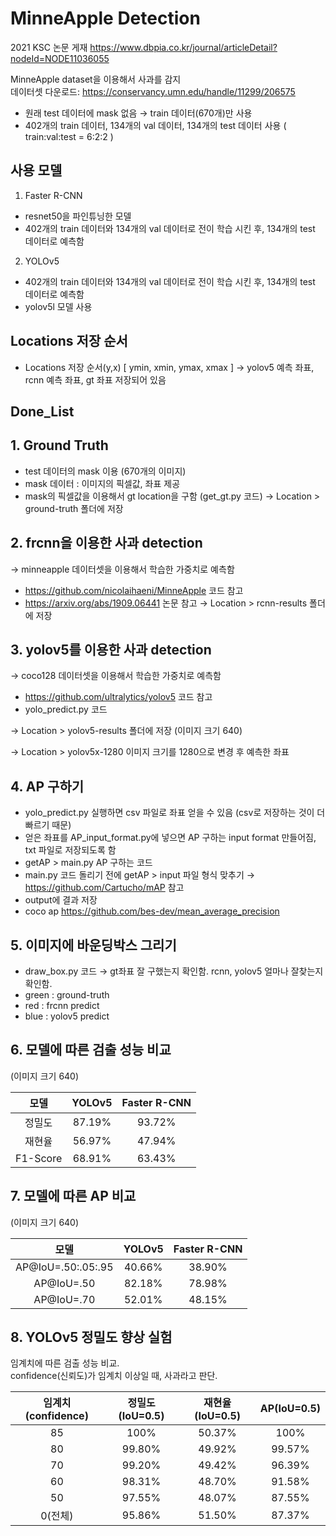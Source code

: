 # MinneApple Detection

2021 KSC 논문 게재 
https://www.dbpia.co.kr/journal/articleDetail?nodeId=NODE11036055

MinneApple dataset을 이용해서 사과를 감지   
데이터셋 다운로드: https://conservancy.umn.edu/handle/11299/206575

- 원래 test 데이터에 mask 없음 &rarr; train 데이터(670개)만 사용
- 402개의 train 데이터, 134개의 val 데이터, 134개의 test 데이터 사용 ( train:val:test = 6:2:2 ) 


## 사용 모델
1. Faster R-CNN
- resnet50을 파인튜닝한 모델
- 402개의 train 데이터와 134개의 val 데이터로 전이 학습 시킨 후, 134개의 test 데이터로 예측함  


2. YOLOv5 
- 402개의 train 데이터와 134개의 val 데이터로 전이 학습 시킨 후, 134개의 test 데이터로 예측함 
- yolov5l 모델 사용 



## Locations 저장 순서 
- Locations 저장 순서(y,x) [ ymin, xmin, ymax, xmax ] 
  &rarr; yolov5 예측 좌표, rcnn 예측 좌표, gt 좌표 저장되어 있음 




## Done_List

## 1. Ground Truth
 - test 데이터의 mask 이용 (670개의 이미지)
 - mask 데이터 : 이미지의 픽셀값, 좌표 제공
 - mask의 픽셀값을 이용해서 gt location을 구함 (get_gt.py 코드) &rarr; Location > ground-truth 폴더에 저장 


## 2. frcnn을 이용한 사과 detection 
&rarr; minneapple 데이터셋을 이용해서 학습한 가중치로 예측함 
 - https://github.com/nicolaihaeni/MinneApple 코드 참고
 - https://arxiv.org/abs/1909.06441 논문 참고
&rarr; Location > rcnn-results 폴더에 저장


## 3. yolov5를 이용한 사과 detection 
&rarr; coco128 데이터셋을 이용해서 학습한 가중치로 예측함
 - https://github.com/ultralytics/yolov5 코드 참고
 - yolo_predict.py 코드 
 
&rarr; Location > yolov5-results 폴더에 저장 (이미지 크기 640) 

&rarr; Location > yolov5x-1280 이미지 크기를 1280으로 변경 후 예측한 좌표


## 4. AP 구하기 
- yolo_predict.py 실행하면 csv 파일로 좌표 얻을 수 있음 (csv로 저장하는 것이 더 빠르기 때문) 
- 얻은 좌표를 AP_input_format.py에 넣으면 AP 구하는 input format 만들어짐, txt 파일로 저장되도록 함
- getAP > main.py AP 구하는 코드 
- main.py 코드 돌리기 전에 getAP > input 파일 형식 맞추기 &rarr; https://github.com/Cartucho/mAP 참고
- output에 결과 저장
- coco ap https://github.com/bes-dev/mean_average_precision

## 5. 이미지에 바운딩박스 그리기 
- draw_box.py 코드 &rarr; gt좌표 잘 구했는지 확인함. rcnn, yolov5 얼마나 잘찾는지 확인함.
- green : ground-truth
- red : frcnn predict
- blue : yolov5 predict


## 6. 모델에 따른 검출 성능 비교 
(이미지 크기 640)

|모델|YOLOv5|Faster R-CNN|
|:---------:|:----------:|:------------:|
|정밀도|87.19%|93.72%|
|재현율|56.97%|47.94%|
|F1-Score|68.91%|63.43%|


## 7. 모델에 따른 AP 비교 
(이미지 크기 640)

|모델|YOLOv5|Faster R-CNN|
|:---------:|:----------:|:-----------:|
|AP@IoU=.50:.05:.95|40.66%|38.90%|
|AP@IoU=.50|82.18%|78.98%|
|AP@IoU=.70|52.01%|48.15%|

## 8. YOLOv5 정밀도 향상 실험

임계치에 따른 검출 성능 비교.    
confidence(신뢰도)가 임계치 이상일 때, 사과라고 판단.

|임계치(confidence)|정밀도(IoU=0.5)|재현율(IoU=0.5)|AP(IoU=0.5)|
|:---------:|:----------:|:-----------:|:-----------:|
|85|100%|50.37%|100%|
|80|99.80%|49.92%|99.57%|
|70|99.20%|49.42%|96.39%|
|60|98.31%|48.70%|91.58%|
|50|97.55%|48.07%|87.55%|
|0(전체)|95.86%|51.50%|87.37%|



